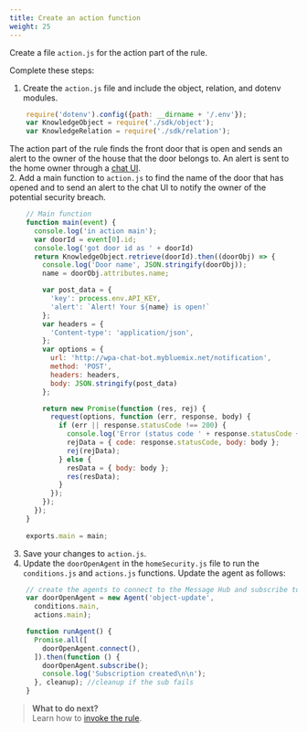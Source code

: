 ```yaml
---
title: Create an action function
weight: 25
---
```

Create a file `action.js` for the action part of the rule.

Complete these steps:

1. Create the `action.js` file and include the object, relation, and dotenv modules.
```javascript
    require('dotenv').config({path: __dirname + '/.env'});
    var KnowledgeObject = require('./sdk/object');
    var KnowledgeRelation = require('./sdk/relation');
```
The action part of the rule finds the front door that is open and sends an alert to the owner of the house that the door belongs to.  An alert is sent to the home owner through a [chat UI](http://wpa-chat-bot.mybluemix.net).  
2. Add a main function to `action.js` to find the name of the door that has opened and to send an alert to the chat UI to notify the owner of the potential security breach.
```javascript
    // Main function
    function main(event) {
      console.log('in action main');
      var doorId = event[0].id;
      console.log('got door id as ' + doorId)
      return KnowledgeObject.retrieve(doorId).then((doorObj) => {
        console.log('Door name', JSON.stringify(doorObj));
        name = doorObj.attributes.name;

        var post_data = {
          'key': process.env.API_KEY,
          'alert': `Alert! Your ${name} is open!`
        };
        var headers = {
          'Content-type': 'application/json',
        };
        var options = {
          url: 'http://wpa-chat-bot.mybluemix.net/notification',
          method: 'POST',
          headers: headers,
          body: JSON.stringify(post_data)
        };

        return new Promise(function (res, rej) {
          request(options, function (err, response, body) {
            if (err || response.statusCode !== 200) {
              console.log('Error (status code ' + response.statusCode + ': ' + err + ' ' + body);
              rejData = { code: response.statusCode, body: body };
              rej(rejData);
            } else {
              resData = { body: body };
              res(resData);
            }
          });
        });
      });
    }
    
    exports.main = main;
```
3. Save your changes to `action.js`.
4. Update the `doorOpenAgent` in the `homeSecurity.js` file to run the `conditions.js` and `actions.js` functions.  Update the agent as follows:
```javascript
    // create the agents to connect to the Message Hub and subscribe to object update events.
    var doorOpenAgent = new Agent('object-update',
      conditions.main,
      actions.main);

    function runAgent() {
      Promise.all([
        doorOpenAgent.connect(),
      ]).then(function () {
        doorOpenAgent.subscribe();
        console.log('Subscription created\n\n');
      }, cleanup); //cleanup if the sub fails
    }
```
> **What to do next?**<br/>
Learn how to [invoke the rule]({{site.baseurl}}/knowledge/create-rule).

